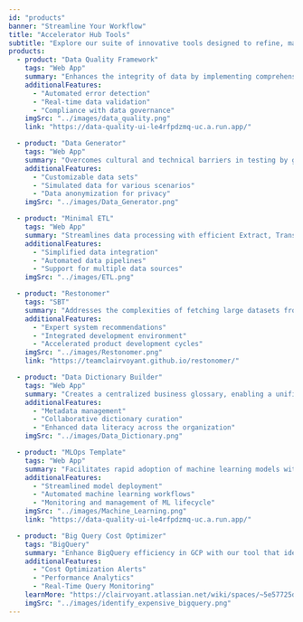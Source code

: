 ```yaml
---
id: "products"
banner: "Streamline Your Workflow"
title: "Accelerator Hub Tools"
subtitle: "Explore our suite of innovative tools designed to refine, manage, and leverage your data landscape"
products:
  - product: "Data Quality Framework"
    tags: "Web App"
    summary: "Enhances the integrity of data by implementing comprehensive checks, including domain-specific validations, to ensure data security and uphold privacy standards."
    additionalFeatures:
      - "Automated error detection"
      - "Real-time data validation"
      - "Compliance with data governance"
    imgSrc: "../images/data_quality.png"
    link: "https://data-quality-ui-le4rfpdzmq-uc.a.run.app/"

  - product: "Data Generator"
    tags: "Web App"
    summary: "Overcomes cultural and technical barriers in testing by generating realistic test data, facilitating robust and scalable data solutions."
    additionalFeatures:
      - "Customizable data sets"
      - "Simulated data for various scenarios"
      - "Data anonymization for privacy"
    imgSrc: "../images/Data_Generator.png"

  - product: "Minimal ETL"
    tags: "Web App"
    summary: "Streamlines data processing with efficient Extract, Transform, Load (ETL) operations, minimizing complexity and development time."
    additionalFeatures:
      - "Simplified data integration"
      - "Automated data pipelines"
      - "Support for multiple data sources"
    imgSrc: "../images/ETL.png"

  - product: "Restonomer"
    tags: "SBT"
    summary: "Addresses the complexities of fetching large datasets from REST APIs with tailored authentication, precise data fetching, and efficient, scalable processing. It transforms and stores diverse data formats seamlessly, ensuring robust and concurrent data handling."
    additionalFeatures:
      - "Expert system recommendations"
      - "Integrated development environment"
      - "Accelerated product development cycles"
    imgSrc: "../images/Restonomer.png"
    link: "https://teamclairvoyant.github.io/restonomer/"

  - product: "Data Dictionary Builder"
    tags: "Web App"
    summary: "Creates a centralized business glossary, enabling a unified data catalog that bridges the gap between technical and business terminologies."
    additionalFeatures:
      - "Metadata management"
      - "Collaborative dictionary curation"
      - "Enhanced data literacy across the organization"
    imgSrc: "../images/Data_Dictionary.png"

  - product: "MLOps Template"
    tags: "Web App"
    summary: "Facilitates rapid adoption of machine learning models with a reusable operational framework, ensuring efficient transition from development to production."
    additionalFeatures:
      - "Streamlined model deployment"
      - "Automated machine learning workflows"
      - "Monitoring and management of ML lifecycle"
    imgSrc: "../images/Machine_Learning.png"
    link: "https://data-quality-ui-le4rfpdzmq-uc.a.run.app/"

  - product: "Big Query Cost Optimizer"
    tags: "BigQuery"
    summary: "Enhance BigQuery efficiency in GCP with our tool that identifies costly queries, aiding in cost reduction and performance improvement at all organizational levels. Proven to save time and resources, it's an essential solution for optimized query management."
    additionalFeatures: 
      - "Cost Optimization Alerts"
      - "Performance Analytics"
      - "Real-Time Query Monitoring"
    learnMore: "https://clairvoyant.atlassian.net/wiki/spaces/~5e57725da17f930c9b95e4ae/pages/2991882261/GCP+POC+group+Identify+Expensive+BigQuery"
    imgSrc: "../images/identify_expensive_bigquery.png"
---
```

